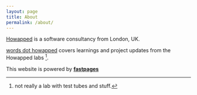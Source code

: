 ```yaml
---
layout: page
title: About
permalink: /about/
---
```


[Howapped](http://howapped.com) is a software consultancy from London, UK.

[words dot howapped](http://words.howapped.com) covers learnings and project updates from the Howapped labs [^1].

This website is powered by **[fastpages](https://github.com/fastai/fastpages)** 


[^1]: not really a lab with test tubes and stuff.
